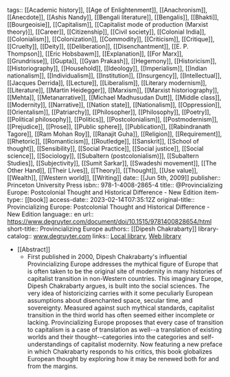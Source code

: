 tags:: [[Academic history]], [[Age of Enlightenment]], [[Anachronism]], [[Anecdote]], [[Ashis Nandy]], [[Bengali literature]], [[Bengalis]], [[Bhakti]], [[Bourgeoisie]], [[Capitalism]], [[Capitalist mode of production (Marxist theory)]], [[Career]], [[Citizenship]], [[Civil society]], [[Colonial India]], [[Colonialism]], [[Colonization]], [[Commodity]], [[Criticism]], [[Critique]], [[Cruelty]], [[Deity]], [[Deliberation]], [[Disenchantment]], [[E. P. Thompson]], [[Eric Hobsbawm]], [[Explanation]], [[For Marx]], [[Grundrisse]], [[Gupta]], [[Gyan Prakash]], [[Hegemony]], [[Historicism]], [[Historiography]], [[Household]], [[Ideology]], [[Imperialism]], [[Indian nationalism]], [[Individualism]], [[Institution]], [[Insurgency]], [[Intellectual]], [[Jacques Derrida]], [[Lecture]], [[Liberalism]], [[Literary modernism]], [[Literature]], [[Martin Heidegger]], [[Marxism]], [[Marxist historiography]], [[Mehta]], [[Metanarrative]], [[Michael Madhusudan Dutt]], [[Middle class]], [[Modernity]], [[Narrative]], [[Nation state]], [[Nationalism]], [[Oppression]], [[Orientalism]], [[Patriarchy]], [[Philosopher]], [[Philosophy]], [[Poetry]], [[Political philosophy]], [[Politics]], [[Postcolonialism]], [[Postmodernism]], [[Prejudice]], [[Prose]], [[Public sphere]], [[Publication]], [[Rabindranath Tagore]], [[Ram Mohan Roy]], [[Ranajit Guha]], [[Religion]], [[Requirement]], [[Rhetoric]], [[Romanticism]], [[Routledge]], [[Sanskrit]], [[School of thought]], [[Sensibility]], [[Social Practice]], [[Social justice]], [[Social science]], [[Sociology]], [[Subaltern (postcolonialism)]], [[Subaltern Studies]], [[Subjectivity]], [[Sumit Sarkar]], [[Swadeshi movement]], [[The Other Hand]], [[Their Lives]], [[Theory]], [[Thought]], [[Use value]], [[Wealth]], [[Western world]], [[Writing]]
date:: [[Jun 5th, 2009]]
publisher:: Princeton University Press
isbn:: 978-1-4008-2865-4
title:: @Provincializing Europe: Postcolonial Thought and Historical Difference - New Edition
item-type:: [[book]]
access-date:: 2023-02-14T07:35:12Z
original-title:: Provincializing Europe: Postcolonial Thought and Historical Difference - New Edition
language:: en
url:: https://www.degruyter.com/document/doi/10.1515/9781400828654/html
short-title:: Provincializing Europe
authors:: [[Dipesh Chakrabarty]]
library-catalog:: www.degruyter.com
links:: [Local library](zotero://select/groups/2386895/items/BDXT84TG), [Web library](https://www.zotero.org/groups/2386895/items/BDXT84TG)

- [[Abstract]]
	- First published in 2000, Dipesh Chakrabarty's influential Provincializing Europe addresses the mythical figure of Europe that is often taken to be the original site of modernity in many histories of capitalist transition in non-Western countries. This imaginary Europe, Dipesh Chakrabarty argues, is built into the social sciences. The very idea of historicizing carries with it some peculiarly European assumptions about disenchanted space, secular time, and sovereignty. Measured against such mythical standards, capitalist transition in the third world has often seemed either incomplete or lacking. Provincializing Europe proposes that every case of transition to capitalism is a case of translation as well--a translation of existing worlds and their thought--categories into the categories and self-understandings of capitalist modernity. Now featuring a new preface in which Chakrabarty responds to his critics, this book globalizes European thought by exploring how it may be renewed both for and from the margins.